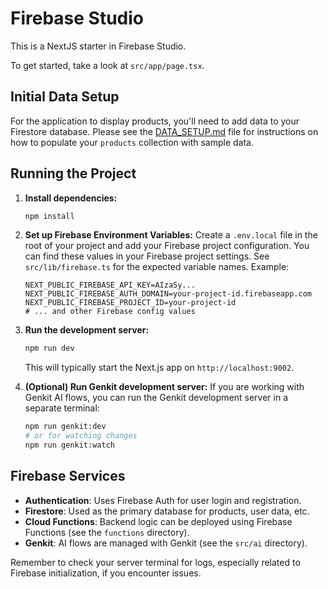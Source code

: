 
# Firebase Studio

This is a NextJS starter in Firebase Studio.

To get started, take a look at `src/app/page.tsx`.

## Initial Data Setup

For the application to display products, you'll need to add data to your Firestore database.
Please see the [DATA_SETUP.md](./DATA_SETUP.md) file for instructions on how to populate your `products` collection with sample data.

## Running the Project

1.  **Install dependencies:**
    ```bash
    npm install
    ```
2.  **Set up Firebase Environment Variables:**
    Create a `.env.local` file in the root of your project and add your Firebase project configuration. You can find these values in your Firebase project settings. See `src/lib/firebase.ts` for the expected variable names.
    Example:
    ```env
    NEXT_PUBLIC_FIREBASE_API_KEY=AIzaSy...
    NEXT_PUBLIC_FIREBASE_AUTH_DOMAIN=your-project-id.firebaseapp.com
    NEXT_PUBLIC_FIREBASE_PROJECT_ID=your-project-id
    # ... and other Firebase config values
    ```
3.  **Run the development server:**
    ```bash
    npm run dev
    ```
    This will typically start the Next.js app on `http://localhost:9002`.

4.  **(Optional) Run Genkit development server:**
    If you are working with Genkit AI flows, you can run the Genkit development server in a separate terminal:
    ```bash
    npm run genkit:dev
    # or for watching changes
    npm run genkit:watch
    ```

## Firebase Services

*   **Authentication**: Uses Firebase Auth for user login and registration.
*   **Firestore**: Used as the primary database for products, user data, etc.
*   **Cloud Functions**: Backend logic can be deployed using Firebase Functions (see the `functions` directory).
*   **Genkit**: AI flows are managed with Genkit (see the `src/ai` directory).

Remember to check your server terminal for logs, especially related to Firebase initialization, if you encounter issues.
